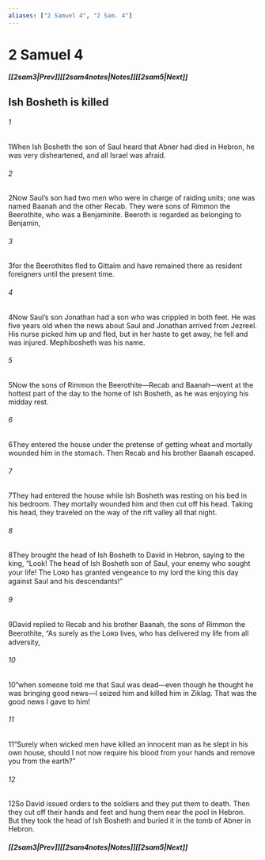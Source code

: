 ```yaml
---
aliases: ["2 Samuel 4", "2 Sam. 4"]
---
```

# 2 Samuel 4
##### <span class=arrow-left></span>[[2sam3|Prev]]<span class=navigation-separator></span>[[2sam4notes|Notes]]<span class=navigation-separator></span>[[2sam5|Next]]<span class=arrow-right></span>
## Ish Bosheth is killed
###### 1
<span class=verse-first>1</span>When Ish Bosheth the son of Saul heard that Abner had died in Hebron, he was very disheartened, and all Israel was afraid.
###### 2
<span class=verse-body>2</span>Now Saul’s son had two men who were in charge of raiding units; one was named Baanah and the other Recab. They were sons of Rimmon the Beerothite, who was a Benjaminite. Beeroth is regarded as belonging to Benjamin,
###### 3
<span class=verse-body>3</span>for the Beerothites fled to Gittaim and have remained there as resident foreigners until the present time.
<div class=paragraph-break></div>

###### 4
<span class=verse-first>4</span>Now Saul’s son Jonathan had a son who was crippled in both feet. He was five years old when the news about Saul and Jonathan arrived from Jezreel. His nurse picked him up and fled, but in her haste to get away, he fell and was injured. Mephibosheth was his name.
<div class=paragraph-break></div>

###### 5
<span class=verse-first>5</span>Now the sons of Rimmon the Beerothite—Recab and Baanah—went at the hottest part of the day to the home of Ish Bosheth, as he was enjoying his midday rest.
###### 6
<span class=verse-body>6</span>They entered the house under the pretense of getting wheat and mortally wounded him in the stomach. Then Recab and his brother Baanah escaped.
###### 7
<span class=verse-body>7</span>They had entered the house while Ish Bosheth was resting on his bed in his bedroom. They mortally wounded him and then cut off his head. Taking his head, they traveled on the way of the rift valley all that night.
###### 8
<span class=verse-body>8</span>They brought the head of Ish Bosheth to David in Hebron, saying to the king, “Look! The head of Ish Bosheth son of Saul, your enemy who sought your life! The Lᴏʀᴅ has granted vengeance to my lord the king this day against Saul and his descendants!”
<div class=paragraph-break></div>

###### 9
<span class=verse-first>9</span>David replied to Recab and his brother Baanah, the sons of Rimmon the Beerothite, “As surely as the Lᴏʀᴅ lives, who has delivered my life from all adversity,
###### 10
<span class=verse-body>10</span>“when someone told me that Saul was dead—even though he thought he was bringing good news—I seized him and killed him in Ziklag. That was the good news I gave to him!
###### 11
<span class=verse-body>11</span>“Surely when wicked men have killed an innocent man as he slept in his own house, should I not now require his blood from your hands and remove you from the earth?”
###### 12
<span class=verse-body>12</span>So David issued orders to the soldiers and they put them to death. Then they cut off their hands and feet and hung them near the pool in Hebron. But they took the head of Ish Bosheth and buried it in the tomb of Abner in Hebron.
##### <span class=arrow-left></span>[[2sam3|Prev]]<span class=navigation-separator></span>[[2sam4notes|Notes]]<span class=navigation-separator></span>[[2sam5|Next]]<span class=arrow-right></span>